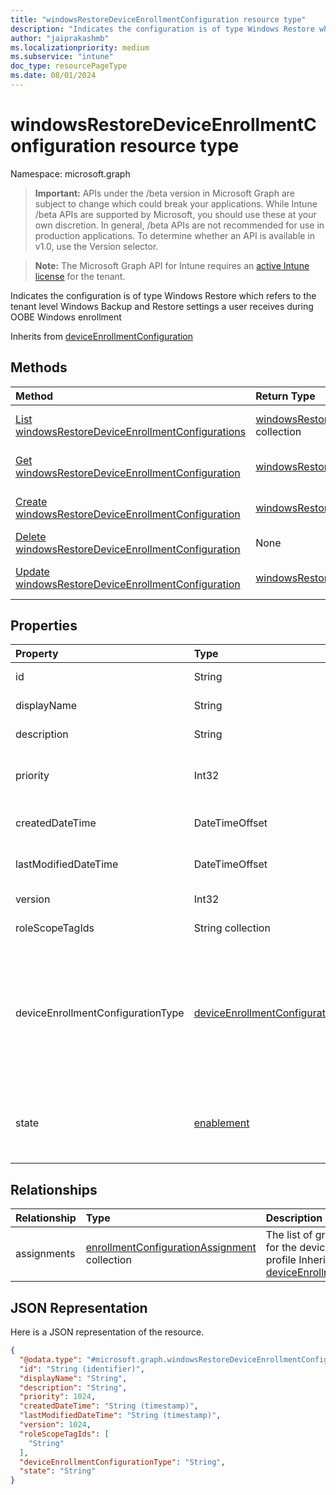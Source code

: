 ```yaml
---
title: "windowsRestoreDeviceEnrollmentConfiguration resource type"
description: "Indicates the configuration is of type Windows Restore which refers to the tenant level Windows Backup and Restore settings a user receives during OOBE Windows enrollment"
author: "jaiprakashmb"
ms.localizationpriority: medium
ms.subservice: "intune"
doc_type: resourcePageType
ms.date: 08/01/2024
---
```


# windowsRestoreDeviceEnrollmentConfiguration resource type

Namespace: microsoft.graph

> **Important:** APIs under the /beta version in Microsoft Graph are subject to change which could break your applications. While Intune /beta APIs are supported by Microsoft, you should use these at your own discretion. In general, /beta APIs are not recommended for use in production applications. To determine whether an API is available in v1.0, use the Version selector.

> **Note:** The Microsoft Graph API for Intune requires an [active Intune license](https://go.microsoft.com/fwlink/?linkid=839381) for the tenant.

Indicates the configuration is of type Windows Restore which refers to the tenant level Windows Backup and Restore settings a user receives during OOBE Windows enrollment


Inherits from [deviceEnrollmentConfiguration](../resources/intune-shared-deviceenrollmentconfiguration.md)

## Methods
|Method|Return Type|Description|
|:---|:---|:---|
|[List windowsRestoreDeviceEnrollmentConfigurations](../api/intune-onboarding-windowsrestoredeviceenrollmentconfiguration-list.md)|[windowsRestoreDeviceEnrollmentConfiguration](../resources/intune-onboarding-windowsrestoredeviceenrollmentconfiguration.md) collection|List properties and relationships of the [windowsRestoreDeviceEnrollmentConfiguration](../resources/intune-onboarding-windowsrestoredeviceenrollmentconfiguration.md) objects.|
|[Get windowsRestoreDeviceEnrollmentConfiguration](../api/intune-onboarding-windowsrestoredeviceenrollmentconfiguration-get.md)|[windowsRestoreDeviceEnrollmentConfiguration](../resources/intune-onboarding-windowsrestoredeviceenrollmentconfiguration.md)|Read properties and relationships of the [windowsRestoreDeviceEnrollmentConfiguration](../resources/intune-onboarding-windowsrestoredeviceenrollmentconfiguration.md) object.|
|[Create windowsRestoreDeviceEnrollmentConfiguration](../api/intune-onboarding-windowsrestoredeviceenrollmentconfiguration-create.md)|[windowsRestoreDeviceEnrollmentConfiguration](../resources/intune-onboarding-windowsrestoredeviceenrollmentconfiguration.md)|Create a new [windowsRestoreDeviceEnrollmentConfiguration](../resources/intune-onboarding-windowsrestoredeviceenrollmentconfiguration.md) object.|
|[Delete windowsRestoreDeviceEnrollmentConfiguration](../api/intune-onboarding-windowsrestoredeviceenrollmentconfiguration-delete.md)|None|Deletes a [windowsRestoreDeviceEnrollmentConfiguration](../resources/intune-onboarding-windowsrestoredeviceenrollmentconfiguration.md).|
|[Update windowsRestoreDeviceEnrollmentConfiguration](../api/intune-onboarding-windowsrestoredeviceenrollmentconfiguration-update.md)|[windowsRestoreDeviceEnrollmentConfiguration](../resources/intune-onboarding-windowsrestoredeviceenrollmentconfiguration.md)|Update the properties of a [windowsRestoreDeviceEnrollmentConfiguration](../resources/intune-onboarding-windowsrestoredeviceenrollmentconfiguration.md) object.|

## Properties
|Property|Type|Description|
|:---|:---|:---|
|id|String|Unique Identifier for the account Inherited from [deviceEnrollmentConfiguration](../resources/intune-shared-deviceenrollmentconfiguration.md)|
|displayName|String|The display name of the device enrollment configuration Inherited from [deviceEnrollmentConfiguration](../resources/intune-shared-deviceenrollmentconfiguration.md)|
|description|String|The description of the device enrollment configuration Inherited from [deviceEnrollmentConfiguration](../resources/intune-shared-deviceenrollmentconfiguration.md)|
|priority|Int32|Priority is used when a user exists in multiple groups that are assigned enrollment configuration. Users are subject only to the configuration with the lowest priority value. Inherited from [deviceEnrollmentConfiguration](../resources/intune-shared-deviceenrollmentconfiguration.md)|
|createdDateTime|DateTimeOffset|Created date time in UTC of the device enrollment configuration Inherited from [deviceEnrollmentConfiguration](../resources/intune-shared-deviceenrollmentconfiguration.md)|
|lastModifiedDateTime|DateTimeOffset|Last modified date time in UTC of the device enrollment configuration Inherited from [deviceEnrollmentConfiguration](../resources/intune-shared-deviceenrollmentconfiguration.md)|
|version|Int32|The version of the device enrollment configuration Inherited from [deviceEnrollmentConfiguration](../resources/intune-shared-deviceenrollmentconfiguration.md)|
|roleScopeTagIds|String collection|Optional role scope tags for the enrollment restrictions. Inherited from [deviceEnrollmentConfiguration](../resources/intune-shared-deviceenrollmentconfiguration.md)|
|deviceEnrollmentConfigurationType|[deviceEnrollmentConfigurationType](../resources/intune-onboarding-deviceenrollmentconfigurationtype.md)|Support for Enrollment Configuration Type Inherited from [deviceEnrollmentConfiguration](../resources/intune-shared-deviceenrollmentconfiguration.md). Possible values are: `unknown`, `limit`, `platformRestrictions`, `windowsHelloForBusiness`, `defaultLimit`, `defaultPlatformRestrictions`, `defaultWindowsHelloForBusiness`, `defaultWindows10EnrollmentCompletionPageConfiguration`, `windows10EnrollmentCompletionPageConfiguration`, `deviceComanagementAuthorityConfiguration`, `singlePlatformRestriction`, `unknownFutureValue`, `enrollmentNotificationsConfiguration`, `windowsRestore`.|
|state|[enablement](../resources/intune-shared-enablement.md)|Indicates the configuration state of the Windows Restore setting. Possible values are 'notConfigured', 'enabled', and 'disabled'. Default is: notConfigured. This is a tenant level default setting that is not targetable. This property's value is applied during Enrollment. Possible values are: `notConfigured`, `enabled`, `disabled`.|

## Relationships
|Relationship|Type|Description|
|:---|:---|:---|
|assignments|[enrollmentConfigurationAssignment](../resources/intune-onboarding-enrollmentconfigurationassignment.md) collection|The list of group assignments for the device configuration profile Inherited from [deviceEnrollmentConfiguration](../resources/intune-shared-deviceenrollmentconfiguration.md)|

## JSON Representation
Here is a JSON representation of the resource.
<!-- {
  "blockType": "resource",
  "keyProperty": "id",
  "@odata.type": "microsoft.graph.windowsRestoreDeviceEnrollmentConfiguration"
}
-->
``` json
{
  "@odata.type": "#microsoft.graph.windowsRestoreDeviceEnrollmentConfiguration",
  "id": "String (identifier)",
  "displayName": "String",
  "description": "String",
  "priority": 1024,
  "createdDateTime": "String (timestamp)",
  "lastModifiedDateTime": "String (timestamp)",
  "version": 1024,
  "roleScopeTagIds": [
    "String"
  ],
  "deviceEnrollmentConfigurationType": "String",
  "state": "String"
}
```